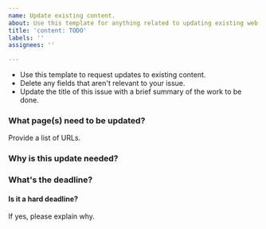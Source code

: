 ```yaml
---
name: Update existing content.
about: Use this template for anything related to updating existing web.dev content
title: 'content: TODO'
labels: ''
assignees: ''

---
```


* Use this template to request updates to existing content.
* Delete any fields that aren't relevant to your issue. 
* Update the title of this issue with a brief summary of the work to be done.

### What page(s) need to be updated?

Provide a list of URLs.

### Why is this update needed?

### What's the deadline?

#### Is it a hard deadline?

If yes, please explain why.
